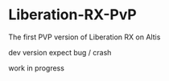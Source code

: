 # Liberation-RX-PvP

The first PVP version of Liberation RX on Altis

dev version
expect bug / crash

work in progress
